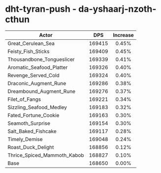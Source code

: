# dht-tyran-push - da-yshaarj-nzoth-cthun
| Actor | DPS | Increase |
|---|:---:|:---:|
|Great_Cerulean_Sea|169415|0.45%|
|Feisty_Fish_Sticks|169409|0.45%|
|Thousandbone_Tongueslicer|169339|0.41%|
|Aromatic_Seafood_Platter|169326|0.40%|
|Revenge_Served_Cold|169324|0.40%|
|Draconic_Augment_Rune|169286|0.38%|
|Dreambound_Augment_Rune|169276|0.37%|
|Filet_of_Fangs|169221|0.34%|
|Sizzling_Seafood_Medley|169183|0.32%|
|Fated_Fortune_Cookie|169163|0.30%|
|Seamoth_Surprise|169154|0.30%|
|Salt_Baked_Fishcake|169117|0.28%|
|Timely_Demise|169048|0.24%|
|Roast_Duck_Delight|168856|0.12%|
|Thrice_Spiced_Mammoth_Kabob|168827|0.10%|
|Base|168650|0.00%|
